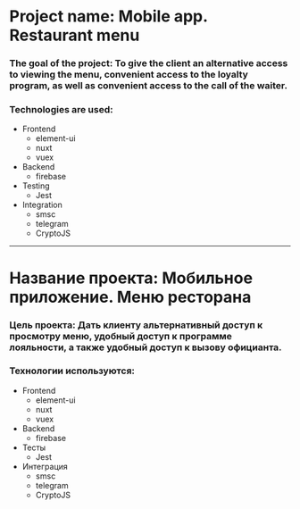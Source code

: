 # Project name: Mobile app. Restaurant menu

### The goal of the project: To give the client an alternative access to viewing the menu, convenient access to the loyalty program, as well as convenient access to the call of the waiter.

### Technologies are used:
- Frontend
  - element-ui
  - nuxt
  - vuex
- Backend
  - firebase
- Testing
  - Jest
- Integration
  - smsc
  - telegram
  - CryptoJS
  
***

# Название проекта: Мобильное приложение. Меню ресторана

### Цель проекта: Дать клиенту альтернативный доступ к просмотру меню, удобный доступ к программе лояльности, а также удобный доступ к вызову официанта.

### Технологии используются:
- Frontend
  - element-ui
  - nuxt
  - vuex
- Backend
  - firebase
- Тесты
  - Jest
- Интеграция
  - smsc
  - telegram
  - CryptoJS
